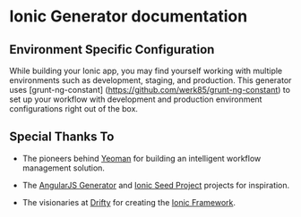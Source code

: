 # Ionic Generator documentation

## Environment Specific Configuration

While building your Ionic app, you may find yourself working with multiple environments such as development, staging, and production. This generator uses [grunt-ng-constant] (https://github.com/werk85/grunt-ng-constant) to set up your workflow with development and production environment configurations right out of the box. 

## Special Thanks To

* The pioneers behind [Yeoman](http://yeoman.io/) for building an intelligent workflow management solution.

* The [AngularJS Generator](https://github.com/yeoman/generator-angular) and [Ionic Seed Project](https://github.com/driftyco/ionic-angular-cordova-seed) projects for inspiration.

* The visionaries at [Drifty](http://drifty.com) for creating the [Ionic Framework](http://ionicframework.com/).
